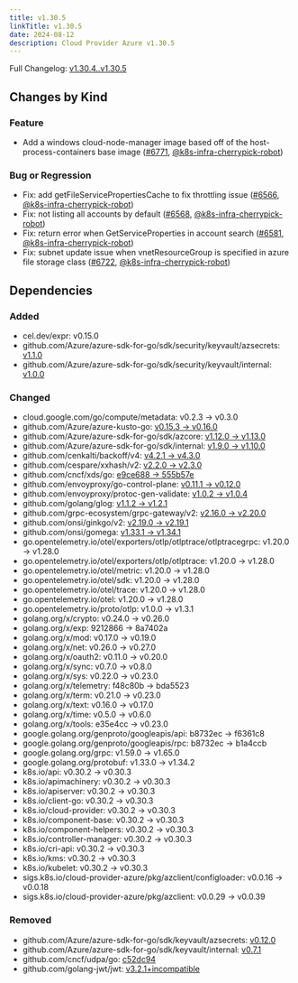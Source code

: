 ```yaml
---
title: v1.30.5
linkTitle: v1.30.5
date: 2024-08-12
description: Cloud Provider Azure v1.30.5
---
```

Full Changelog: [v1.30.4..v1.30.5](https://github.com/kubernetes-sigs/cloud-provider-azure/compare/v1.30.4...v1.30.5)

## Changes by Kind

### Feature

- Add a windows cloud-node-manager image based off of the host-process-containers base image ([#6771](https://github.com/kubernetes-sigs/cloud-provider-azure/pull/6771), [@k8s-infra-cherrypick-robot](https://github.com/k8s-infra-cherrypick-robot))

### Bug or Regression

- Fix: add getFileServicePropertiesCache to fix throttling issue ([#6566](https://github.com/kubernetes-sigs/cloud-provider-azure/pull/6566), [@k8s-infra-cherrypick-robot](https://github.com/k8s-infra-cherrypick-robot))
- Fix: not listing all accounts by default ([#6568](https://github.com/kubernetes-sigs/cloud-provider-azure/pull/6568), [@k8s-infra-cherrypick-robot](https://github.com/k8s-infra-cherrypick-robot))
- Fix: return error when GetServiceProperties in account search ([#6581](https://github.com/kubernetes-sigs/cloud-provider-azure/pull/6581), [@k8s-infra-cherrypick-robot](https://github.com/k8s-infra-cherrypick-robot))
- Fix: subnet update issue when vnetResourceGroup is specified in azure file storage class ([#6722](https://github.com/kubernetes-sigs/cloud-provider-azure/pull/6722), [@k8s-infra-cherrypick-robot](https://github.com/k8s-infra-cherrypick-robot))

## Dependencies

### Added
- cel.dev/expr: v0.15.0
- github.com/Azure/azure-sdk-for-go/sdk/security/keyvault/azsecrets: [v1.1.0](https://github.com/Azure/azure-sdk-for-go/tree/sdk/security/keyvault/azsecrets/v1.1.0)
- github.com/Azure/azure-sdk-for-go/sdk/security/keyvault/internal: [v1.0.0](https://github.com/Azure/azure-sdk-for-go/tree/sdk/security/keyvault/internal/v1.0.0)

### Changed
- cloud.google.com/go/compute/metadata: v0.2.3 → v0.3.0
- github.com/Azure/azure-kusto-go: [v0.15.3 → v0.16.0](https://github.com/Azure/azure-kusto-go/compare/v0.15.3...v0.16.0)
- github.com/Azure/azure-sdk-for-go/sdk/azcore: [v1.12.0 → v1.13.0](https://github.com/Azure/azure-sdk-for-go/compare/sdk/azcore/v1.12.0...sdk/azcore/v1.13.0)
- github.com/Azure/azure-sdk-for-go/sdk/internal: [v1.9.0 → v1.10.0](https://github.com/Azure/azure-sdk-for-go/compare/sdk/internal/v1.9.0...sdk/internal/v1.10.0)
- github.com/cenkalti/backoff/v4: [v4.2.1 → v4.3.0](https://github.com/cenkalti/backoff/compare/v4.2.1...v4.3.0)
- github.com/cespare/xxhash/v2: [v2.2.0 → v2.3.0](https://github.com/cespare/xxhash/compare/v2.2.0...v2.3.0)
- github.com/cncf/xds/go: [e9ce688 → 555b57e](https://github.com/cncf/xds/compare/e9ce688...555b57e)
- github.com/envoyproxy/go-control-plane: [v0.11.1 → v0.12.0](https://github.com/envoyproxy/go-control-plane/compare/v0.11.1...v0.12.0)
- github.com/envoyproxy/protoc-gen-validate: [v1.0.2 → v1.0.4](https://github.com/envoyproxy/protoc-gen-validate/compare/v1.0.2...v1.0.4)
- github.com/golang/glog: [v1.1.2 → v1.2.1](https://github.com/golang/glog/compare/v1.1.2...v1.2.1)
- github.com/grpc-ecosystem/grpc-gateway/v2: [v2.16.0 → v2.20.0](https://github.com/grpc-ecosystem/grpc-gateway/compare/v2.16.0...v2.20.0)
- github.com/onsi/ginkgo/v2: [v2.19.0 → v2.19.1](https://github.com/onsi/ginkgo/compare/v2.19.0...v2.19.1)
- github.com/onsi/gomega: [v1.33.1 → v1.34.1](https://github.com/onsi/gomega/compare/v1.33.1...v1.34.1)
- go.opentelemetry.io/otel/exporters/otlp/otlptrace/otlptracegrpc: v1.20.0 → v1.28.0
- go.opentelemetry.io/otel/exporters/otlp/otlptrace: v1.20.0 → v1.28.0
- go.opentelemetry.io/otel/metric: v1.20.0 → v1.28.0
- go.opentelemetry.io/otel/sdk: v1.20.0 → v1.28.0
- go.opentelemetry.io/otel/trace: v1.20.0 → v1.28.0
- go.opentelemetry.io/otel: v1.20.0 → v1.28.0
- go.opentelemetry.io/proto/otlp: v1.0.0 → v1.3.1
- golang.org/x/crypto: v0.24.0 → v0.26.0
- golang.org/x/exp: 9212866 → 8a7402a
- golang.org/x/mod: v0.17.0 → v0.19.0
- golang.org/x/net: v0.26.0 → v0.27.0
- golang.org/x/oauth2: v0.11.0 → v0.20.0
- golang.org/x/sync: v0.7.0 → v0.8.0
- golang.org/x/sys: v0.22.0 → v0.23.0
- golang.org/x/telemetry: f48c80b → bda5523
- golang.org/x/term: v0.21.0 → v0.23.0
- golang.org/x/text: v0.16.0 → v0.17.0
- golang.org/x/time: v0.5.0 → v0.6.0
- golang.org/x/tools: e35e4cc → v0.23.0
- google.golang.org/genproto/googleapis/api: b8732ec → f6361c8
- google.golang.org/genproto/googleapis/rpc: b8732ec → b1a4ccb
- google.golang.org/grpc: v1.59.0 → v1.65.0
- google.golang.org/protobuf: v1.33.0 → v1.34.2
- k8s.io/api: v0.30.2 → v0.30.3
- k8s.io/apimachinery: v0.30.2 → v0.30.3
- k8s.io/apiserver: v0.30.2 → v0.30.3
- k8s.io/client-go: v0.30.2 → v0.30.3
- k8s.io/cloud-provider: v0.30.2 → v0.30.3
- k8s.io/component-base: v0.30.2 → v0.30.3
- k8s.io/component-helpers: v0.30.2 → v0.30.3
- k8s.io/controller-manager: v0.30.2 → v0.30.3
- k8s.io/cri-api: v0.30.2 → v0.30.3
- k8s.io/kms: v0.30.2 → v0.30.3
- k8s.io/kubelet: v0.30.2 → v0.30.3
- sigs.k8s.io/cloud-provider-azure/pkg/azclient/configloader: v0.0.16 → v0.0.18
- sigs.k8s.io/cloud-provider-azure/pkg/azclient: v0.0.29 → v0.0.39

### Removed
- github.com/Azure/azure-sdk-for-go/sdk/keyvault/azsecrets: [v0.12.0](https://github.com/Azure/azure-sdk-for-go/tree/sdk/keyvault/azsecrets/v0.12.0)
- github.com/Azure/azure-sdk-for-go/sdk/keyvault/internal: [v0.7.1](https://github.com/Azure/azure-sdk-for-go/tree/sdk/keyvault/internal/v0.7.1)
- github.com/cncf/udpa/go: [c52dc94](https://github.com/cncf/udpa/tree/c52dc94)
- github.com/golang-jwt/jwt: [v3.2.1+incompatible](https://github.com/golang-jwt/jwt/tree/v3.2.1)
